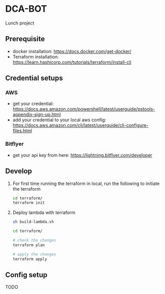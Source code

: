 # DCA-BOT

Lunch project

## Prerequisite

- docker installation: https://docs.docker.com/get-docker/
- Terraform installation: https://learn.hashicorp.com/tutorials/terraform/install-cli

## Credential setups

### AWS

- get your credential: https://docs.aws.amazon.com/powershell/latest/userguide/pstools-appendix-sign-up.html
- add your credential to your local aws config: https://docs.aws.amazon.com/cli/latest/userguide/cli-configure-files.html

### Bitflyer

- get your api key from here: https://lightning.bitflyer.com/developer

## Develop

1. For first time running the terraform in local, run the following to initiate the terraform
    ```sh
    cd terraform/
    terraform init
    ```
1. Deploy lambda with terraform

    ```sh
    sh build-lambda.sh

    cd terraform/

    # check the changes
    terraform plan

    # apply the changes
    terraform apply
    ```

## Config setup

TODO
